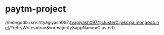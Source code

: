 # paytm-project


//mongodb+srv://tyagiyash097:tyagiyash097@cluster0.jwkcxja.mongodb.net/?retryWrites=true&w=majority&appName=Cluster0